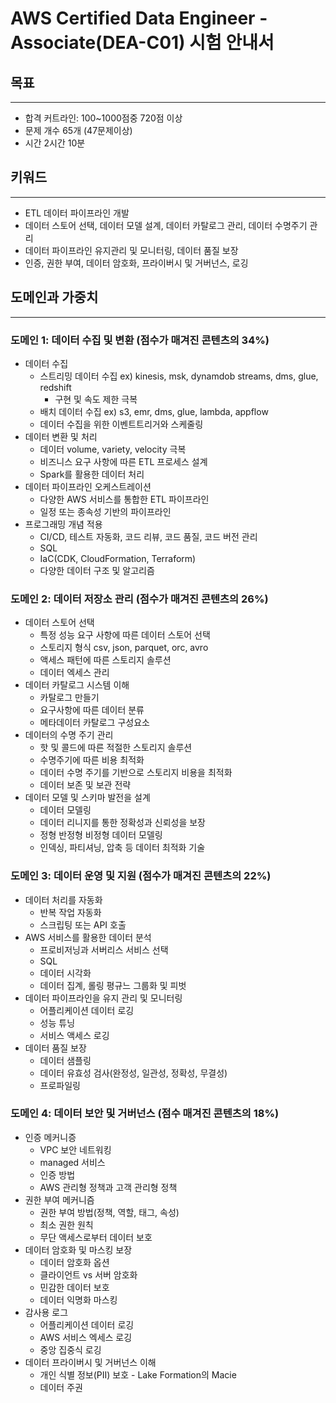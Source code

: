 # AWS Certified Data Engineer - Associate(DEA-C01) 시험 안내서

## 목표

---

- 합격 커트라인: 100~1000점중 720점 이상
- 문제 개수 65개 (47문제이상)
- 시간 2시간 10분 

## 키워드

---

- ETL 데이터 파이프라인 개발
- 데이터 스토어 선택, 데이터 모델 설계, 데이터 카탈로그 관리, 데이터 수명주기 관리
- 데이터 파이프라인 유지관리 및 모니터링, 데이터 품질 보장
- 인증, 권한 부여, 데이터 암호화, 프라이버시 및 거버넌스, 로깅

## 도메인과 가중치

---

### 도메인 1: 데이터 수집 및 변환 (점수가 매겨진 콘텐츠의 34%)

- 데이터 수집
  - 스트리밍 데이터 수집 ex) kinesis, msk, dynamdob streams, dms, glue, redshift
      - 구현 및 속도 제한 극복
  - 배치 데이터 수집 ex) s3, emr, dms, glue, lambda, appflow
  - 데이터 수집을 위한 이벤트트리거와 스케줄링
- 데이터 변환 및 처리
  - 데이터 volume, variety, velocity 극복
  - 비즈니스 요구 사항에 따른 ETL 프로세스 설계
  - Spark를 활용한 데이터 처리
- 데이터 파이프라인 오케스트레이션
  - 다양한 AWS 서비스를 통합한 ETL 파이프라인
  - 일정 또는 종속성 기반의 파이프라인
- 프로그래밍 개념 적용
  - CI/CD, 테스트 자동화, 코드 리뷰, 코드 품질, 코드 버전 관리
  - SQL
  - IaC(CDK, CloudFormation, Terraform)
  - 다양한 데이터 구조 및 알고리즘

### 도메인 2: 데이터 저장소 관리 (점수가 매겨진 콘텐츠의 26%)

- 데이터 스토어 선택
  - 특정 성능 요구 사항에 따른 데이터 스토어 선택
  - 스토리지 형식 csv, json, parquet, orc, avro
  - 액세스 패턴에 따른 스토리지 솔루션
  - 데이터 엑세스 관리
- 데이터 카탈로그 시스템 이해
  - 카탈로그 만들기
  - 요구사항에 따른 데이터 분류
  - 메타데이터 카탈로그 구성요소
- 데이터의 수명 주기 관리
  - 핫 및 콜드에 따른 적절한 스토리지 솔루션
  - 수명주기에 따른 비용 최적화
  - 데이터 수명 주기를 기반으로 스토리지 비용을 최적화
  - 데이터 보존 및 보관 전략
- 데이터 모델 및 스키마 발전을 설계
  - 데이터 모델링
  - 데이터 리니지를 통한 정확성과 신뢰성을 보장
  - 정형 반정형 비정형 데이터 모델링
  - 인덱싱, 파티셔닝, 압축 등 데이터 최적화 기술

### 도메인 3: 데이터 운영 및 지원 (점수가 매겨진 콘텐츠의 22%)

- 데이터 처리를 자동화
  - 반복 작업 자동화
  - 스크립팅 또는 API 호출
- AWS 서비스를 활용한 데이터 분석
  - 프로비저닝과 서버리스 서비스 선택
  - SQL
  - 데이터 시각화
  - 데이터 집계, 롤링 평규느 그룹화 및 피벗
- 데이터 파이프라인을 유지 관리 및 모니터링
  - 어플리케이션 데이터 로깅
  - 성능 튜닝
  - 서비스 액세스 로깅
- 데이터 품질 보장
  - 데이터 샘플링
  - 데이터 유효성 검사(완정성, 일관성, 정확성, 무결성)
  - 프로파일링

### 도메인 4: 데이터 보안 및 거버넌스 (점수 매겨진 콘텐츠의 18%)

- 인증 메커니증
  - VPC 보안 네트워킹
  - managed 서비스
  - 인증 방법
  - AWS 관리형 정책과 고객 관리형 정책
- 권한 부여 메커니즘
  - 권한 부여 방법(정책, 역할, 태그, 속성)
  - 최소 권한 원칙
  - 무단 액세스로부터 데이터 보호
- 데이터 암호화 및 마스킹 보장
  - 데이터 암호화 옵션
  - 클라이언트 vs 서버 암호화
  - 민감한 데이터 보호
  - 데이터 익명화 마스킹
- 감사용 로그
  - 어플리케이션 데이터 로깅
  - AWS 서비스 엑세스 로깅
  - 중앙 집중식 로깅
- 데이터 프라이버시 및 거버넌스 이해
  - 개인 식별 정보(PII) 보호 - Lake Formation의 Macie
  - 데이터 주권

